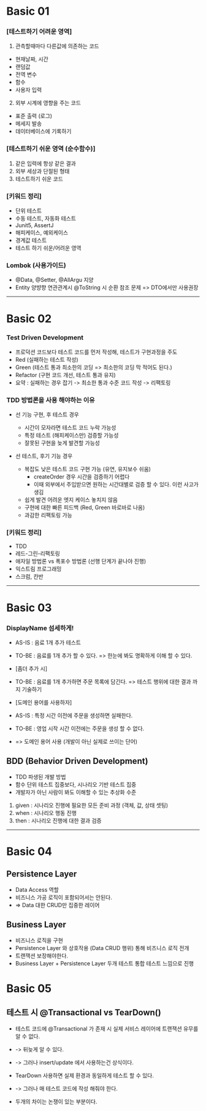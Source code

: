 # Basic 01
### [테스트하기 어려운 영역]

1. 관측할때마다 다른값에 의존하는 코드
- 현재날짜, 시간
- 랜덤값
- 전역 변수
- 함수
- 사용자 입력 

2. 외부 시계에 영향을 주는 코드 
- 표준 출력 (로그)
- 메세지 발송
- 데이터베이스에 기록하기 


### [테스트하기 쉬운 영역 (순수함수)]
1. 같은 입력에 항상 같은 결과 
2. 외부 세상과 단절된 형태
3. 테스트하기 쉬운 코드 

### [키워드 정리] 
- 단위 테스트
- 수동 테스트, 자동화 테스트 
- Junit5, AssertJ 
- 해피케이스, 예외케이스
- 경계값 테스트
- 테스트 하기 쉬운/어려운 영역

### Lombok (사용가이드)
- @Data, @Setter, @AllArgu 지양 
- Entity 양뱡향 연관관계시 @ToString 시 순환 참조 문제 
=> DTO에서만 사용권장

------------


# Basic 02
### Test Driven Development
- 프로덕션 코드보다 테스트 코드를 먼저 작성해, 테스트가 구현과정을 주도
- Red (실패하는 테스트 작성)
- Green (테스트 통과 최소한의 코딩 => 최소한의 코딩 막 적어도 된다.)
- Refactor (구현 코드 개선, 테스트 통과 유지)
- 요약 : 실패하는 경우 잡기 -> 최소한 통과 수준 코드 작성 -> 리팩토링 

### TDD 방법론을 사용 해야하는 이유
- 선 기능 구현, 후 테스트 경우 
  - 시간이 모자라면 테스트 코드 누락 가능성
  - 특정 테스트 (해피케이스만) 검증할 가능성
  - 잘못된 구현을 늦게 발견할 가능성

- 선 테스트, 후기 기능 경우
  - 복잡도 낮은 테스트 코드 구현 가능 (유연, 유지보수 쉬움)
    - createOrder 경우 시간을 검증하기 어렵다
    - 이때 외부에서 주입받으면 원하는 시간대별로 검증 할 수 있다. 이런 사고가 생김
  - 쉽게 발견 어려운 엣지 케이스 놓치지 않음
  - 구현에 대한 빠른 피드백 (Red, Green 바로바로 나옴)
  - 과감한 리팩토링 가능

### [키워드 정리]
- TDD
- 레드-그린-리팩토링
- 애자일 방법론 vs 폭포수 방법론 (선행 단계가 끝나야 진행)
- 익스트림 프로그래밍 
- 스크럼, 칸반

------------


# Basic 03
### DisplayName 섬세하게!
- AS-IS : 음료 1개 추가 테스트
- TO-BE : 음료를 1개 추가 할 수 있다.
=> 한눈에 봐도 명확하게 이해 할 수 있다.

- [좀더 추가 시]
- TO-BE : 음료를 1개 추가하면 주문 목록에 담긴다.
=> 테스트 행위에 대한 결과 까지 기술하기 

- [도메인 용어를 사용하자]
- AS-IS : 특정 시간 이전에 주문을 생성하면 실패한다.
- TO-BE : 영업 시작 시간 이전에는 주문을 생성 할 수 없다.
- => 도메인 용어 사용 (개발이 아닌 실제로 쓰이는 단어)

## BDD (Behavior Driven Development)
- TDD 파생된 개발 방법
- 함수 단위 테스트 집중보다, 시나리오 기반 테스트 집중
- 개발자가 아닌 사람이 봐도 이해할 수 있는 추상화 수준 

1. given : 시나리오 진행에 필요한 모든 준비 과정 (객체, 값, 상태 셋팅)
2. when : 시나리오 행동 진행 
3. then : 시나리오 진행에 대한 결과 검증 

------------

# Basic 04
## Persistence Layer
- Data Access 역할
- 비즈니스 가공 로직이 포함되어서는 안된다.
- => Data 대한 CRUD만 집중한 레이어 

## Business Layer
- 비즈니스 로직을 구현
- Persistence Layer 와 상호작용 (Data CRUD 행위) 통해 비즈니스 로직 전개
- 트랜잭션 보장해야한다.
- Business Layer + Persistence Layer 두개 테스트 통합 테스트 느낌으로 진행


# Basic 05
## 테스트 시 @Transactional vs TearDown()
- 테스트 코드에 @Transactional 가 존재 시 실제 서비스 레이어에 트랜잭션 유무를 알 수 없다.
- -> 뒤늦게 알 수 있다.
- -> 그러나 insert/update 에서 사용하는건 상식이다.

- TearDown 사용하면 실제 환경과 동일하게 테스트 할 수 있다.
- -> 그러나 매 테스트 코드에 작성 해줘야 한다.
- 두개의 차이는 논쟁이 있는 부분이다.
